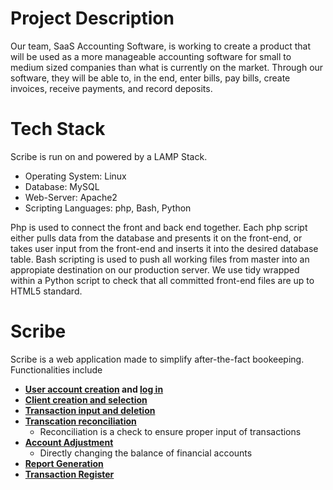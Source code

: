 # Project Description

Our team, SaaS Accounting Software, is working to create a product that will be used as a more manageable accounting software for small to medium sized companies than what is currently on the market. Through our software, they will be able to, in the end, enter bills, pay bills, create invoices, receive payments, and record deposits.

# Tech Stack
Scribe is run on and powered by a LAMP Stack. 
 - Operating System: Linux
 - Database: MySQL
 - Web-Server: Apache2
 - Scripting Languages: php, Bash, Python

Php is used to connect the front and back end together. Each php script either pulls data from the database and presents it on the front-end, or takes user input from the front-end and inserts it into the desired database table. Bash scripting is used to push all working files from master into an appropiate destination on our production server. We use tidy wrapped within a Python script to check that all committed front-end files are up to HTML5 standard.

# Scribe

Scribe is a web application made to simplify after-the-fact bookeeping. Functionalities include

- **[User account creation](src/createAccount) and [log in](src/login)**
- **[Client creation and selection](src/clients)**
- **[Transaction input and deletion](src/statementInput)**
- **[Transcation reconciliation](src/reconciliation)**
    - Reconciliation is a check to ensure proper input of transactions
- **[Account Adjustment](src/accountAdjustment)**
    - Directly changing the balance of financial accounts
- **[Report Generation](src/reports)**
- **[Transaction Register](src/clientRegister)**



